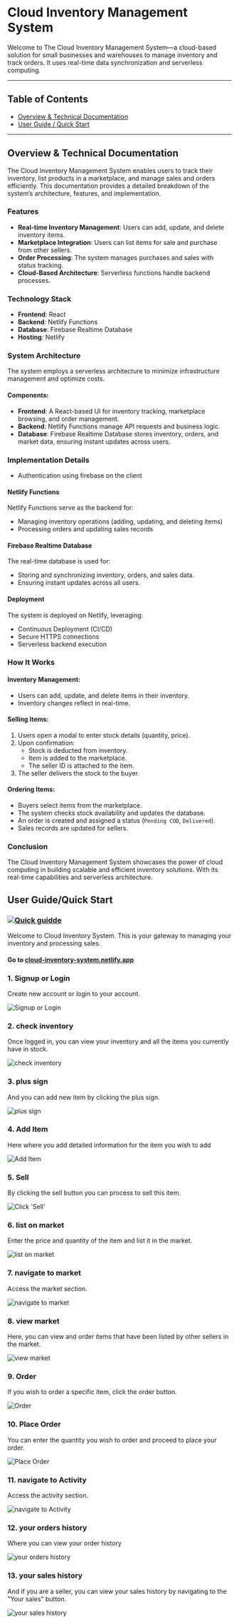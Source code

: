 # Cloud Inventory Management System

Welcome to The Cloud Inventory Management System—a cloud-based solution for small businesses and warehouses to manage inventory and track orders. It uses real-time data synchronization and serverless computing.

---
## Table of Contents

* [Overview & Technical Documentation](#overview--technical-documentation)
* [User Guide / Quick Start](#user-guidequick-start)

---

## Overview & Technical Documentation

The Cloud Inventory Management System enables users to track their inventory, list products in a marketplace, and manage sales and orders efficiently. This documentation provides a detailed breakdown of the system’s architecture, features, and implementation.

### Features

- **Real-time Inventory Management**: Users can add, update, and delete inventory items.
- **Marketplace Integration**: Users can list items for sale and purchase from other sellers.
- **Order Processing**: The system manages purchases and sales with status tracking.
- **Cloud-Based Architecture**: Serverless functions handle backend processes.

### Technology Stack

- **Frontend**: React
- **Backend**: Netlify Functions
- **Database**: Firebase Realtime Database
- **Hosting**: Netlify


### System Architecture

The system employs a serverless architecture to minimize infrastructure management and optimize costs.

#### Components:

- **Frontend**: A React-based UI for inventory tracking, marketplace browsing, and order management.
- **Backend**: Netlify Functions manage API requests and business logic.
- **Database**: Firebase Realtime Database stores inventory, orders, and market data, ensuring instant updates across users.


### Implementation Details

- Authentication using firebase on the client

#### Netlify Functions

Netlify Functions serve as the backend for:

- Managing inventory operations (adding, updating, and deleting items)
- Processing orders and updating sales records

#### Firebase Realtime Database

The real-time database is used for:

- Storing and synchronizing inventory, orders, and sales data.
- Ensuring instant updates across all users.


#### Deployment

The system is deployed on Netlify, leveraging:

- Continuous Deployment (CI/CD)
- Secure HTTPS connections
- Serverless backend execution


### How It Works

#### Inventory Management:

- Users can add, update, and delete items in their inventory.
- Inventory changes reflect in real-time.

#### Selling Items:

1. Users open a modal to enter stock details (quantity, price).
2. Upon confirmation:
   - Stock is deducted from inventory.
   - Item is added to the marketplace.
   - The seller ID is attached to the item.
3. The seller delivers the stock to the buyer.

#### Ordering Items:

- Buyers select items from the marketplace.
- The system checks stock availability and updates the database.
- An order is created and assigned a status (`Pending COD`, `Delivered`).
- Sales records are updated for sellers.

### Conclusion

The Cloud Inventory Management System showcases the power of cloud computing in building scalable and efficient inventory solutions. With its real-time capabilities and serverless architecture.

## User Guide/Quick Start

### [![Quick guidde](https://static.guidde.com/v0/qg%2FM7193jV9NWPKdB2VbRxun3F9yXH3%2F8URSQTre8BMUNe8Sq6YzJJ%2F9xFmeMiETaf4WcgXQvtdNs_cover.png?alt=media&token=a14786a7-a5eb-44b8-9cbc-e6954cb824e3)](https://app.guidde.com/share/playbooks/8URSQTre8BMUNe8Sq6YzJJ)

Welcome to Cloud Inventory System. This is your gateway to managing your inventory and processing sales.

#### Go to [cloud-inventory-system.netlify.app](https://cloud-inventory-system.netlify.app)

### 1\. Signup or Login

Create new account or login to your account.

![Signup or Login](https://static.guidde.com/v0/qg%2FM7193jV9NWPKdB2VbRxun3F9yXH3%2F8URSQTre8BMUNe8Sq6YzJJ%2F9GvRqbgh6S46B74e4zGGiT_doc.png?alt=media&token=ed10f86a-8ac3-4d5a-9eb6-225dfe7b58e6)

### 2\. check inventory

Once logged in, you can view your inventory and all the items you currently have in stock.

![check inventory](https://static.guidde.com/v0/qg%2FM7193jV9NWPKdB2VbRxun3F9yXH3%2F8URSQTre8BMUNe8Sq6YzJJ%2Fbsj4PucbXQ5sB8BbZwv6sk_doc.png?alt=media&token=3ef37ea4-5c04-426c-9cfc-c43172d0cb72)

### 3\. plus sign

And you can add new item by clicking the plus sign.

![plus sign](https://static.guidde.com/v0/qg%2FM7193jV9NWPKdB2VbRxun3F9yXH3%2F8URSQTre8BMUNe8Sq6YzJJ%2F4KvUNKNU6bB6WEUmHdbohe_doc.png?alt=media&token=410d9053-1191-4644-9a51-9dabb167b941)

### 4\. Add Item

Here where you add detailed information for the item you wish to add

![Add Item](https://static.guidde.com/v0/qg%2FM7193jV9NWPKdB2VbRxun3F9yXH3%2F8URSQTre8BMUNe8Sq6YzJJ%2FwJUurkYHTh5QCnf1L2AzK4_doc.png?alt=media&token=57812ee2-bcef-496a-852b-c207e2e2fb32)

### 5\. Sell

By clicking the sell button you can process to sell this item.

![Click 'Sell'](https://static.guidde.com/v0/qg%2FM7193jV9NWPKdB2VbRxun3F9yXH3%2F8URSQTre8BMUNe8Sq6YzJJ%2F6DuVGtaDz3HzB65MLiRj1w_doc.png?alt=media&token=db7ec597-57f8-4fa8-9d3f-28d84d117c00)

### 6\. list on market

Enter the price and quantity of the item and list it in the market.

![list on market](https://static.guidde.com/v0/qg%2FM7193jV9NWPKdB2VbRxun3F9yXH3%2F8URSQTre8BMUNe8Sq6YzJJ%2FeeBH4A6ApN4abXYFdzSa5K_doc.png?alt=media&token=614a6ffe-5f08-4257-ac50-60e88e02aa7d)

### 7\. navigate to market

Access the market section.

![navigate to market](https://static.guidde.com/v0/qg%2FM7193jV9NWPKdB2VbRxun3F9yXH3%2F8URSQTre8BMUNe8Sq6YzJJ%2FiyZ3oG34HhR3BxFBytHeso_doc.png?alt=media&token=af22efa1-ef98-4ec3-a4c8-820599b2e182)

### 8\. view market

Here, you can view and order items that have been listed by other sellers in the market.

![view market](https://static.guidde.com/v0/qg%2FM7193jV9NWPKdB2VbRxun3F9yXH3%2F8URSQTre8BMUNe8Sq6YzJJ%2Fqsx23D6Qioa7tfxGLqUzTn_doc.png?alt=media&token=26d71d10-acaf-42fa-97ac-b3fff1947c5a)

### 9\. Order

If you wish to order a specific item, click the order button.

![Order](https://static.guidde.com/v0/qg%2FM7193jV9NWPKdB2VbRxun3F9yXH3%2F8URSQTre8BMUNe8Sq6YzJJ%2F72dDaZNV7reyPn8XTbDPXc_doc.png?alt=media&token=59c35ca9-3b1f-45b5-a60c-4c23e914eccb)

### 10\. Place Order

You can enter the quantity you wish to order and proceed to place your order.

![Place Order](https://static.guidde.com/v0/qg%2FM7193jV9NWPKdB2VbRxun3F9yXH3%2F8URSQTre8BMUNe8Sq6YzJJ%2FoxqqxBzJYZw2eyfVA2bESH_doc.png?alt=media&token=36d64e5b-105b-484d-9950-0269f444af21)

### 11\. navigate to Activity

Access the activity section.

![navigate to Activity](https://static.guidde.com/v0/qg%2FM7193jV9NWPKdB2VbRxun3F9yXH3%2F8URSQTre8BMUNe8Sq6YzJJ%2F8rFLBdwAUhUhk5rHnbF1sf_doc.png?alt=media&token=4041dd2a-79b2-4908-a8f4-e800ff935214)

### 12\. your orders history

Where you can view your order history

![your orders history](https://static.guidde.com/v0/qg%2FM7193jV9NWPKdB2VbRxun3F9yXH3%2F8URSQTre8BMUNe8Sq6YzJJ%2FtxgzuB1e8bmVcFwb5trSwp_doc.png?alt=media&token=fcc43e7c-6b9a-4dff-9e46-3b60926caa15)

### 13\. your sales history

And if you are a seller, you can view your sales history by navigating to the "Your sales" button.

![your sales history](https://static.guidde.com/v0/qg%2FM7193jV9NWPKdB2VbRxun3F9yXH3%2F8URSQTre8BMUNe8Sq6YzJJ%2FmWH275iUT3tfNEDTQKiuRT_doc.png?alt=media&token=d9fb97e4-0151-49b4-a8d7-5b3cdf17b182)
